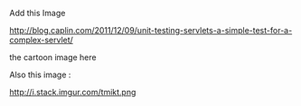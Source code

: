 Add this Image

http://blog.caplin.com/2011/12/09/unit-testing-servlets-a-simple-test-for-a-complex-servlet/

the cartoon image here


Also this image :

http://i.stack.imgur.com/tmikt.png

